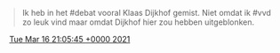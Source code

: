 > Ik heb in het \#debat vooral Klaas Dijkhof gemist\. Niet omdat ik \#vvd zo leuk vind maar omdat Dijkhof hier zou hebben uitgeblonken\.

<img src="../../media/tweet.ico" width="12" /> [Tue Mar 16 21:05:45 +0000 2021](https://twitter.com/DromerDenker/status/1371930711956013061)